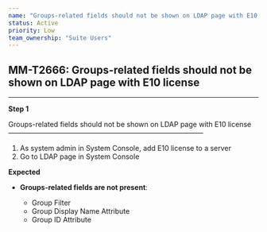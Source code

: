 ```yaml
---
name: "Groups-related fields should not be shown on LDAP page with E10 license"
status: Active
priority: Low
team_ownership: "Suite Users"
---
```


## MM-T2666: Groups-related fields should not be shown on LDAP page with E10 license

---

**Step 1**

Groups-related fields should not be shown on LDAP page with E10 license\
————————————————————————————

1. As system admin in System Console, add E10 license to a server
2. Go to LDAP page in System Console

**Expected**

- **Groups-related fields are not present**:

  - Group Filter
  - Group Display Name Attribute
  - Group ID Attribute
